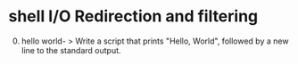 # shell I/O Redirection and filtering
0. hello world- > Write a script that prints "Hello, World", followed by a new line to the standard output.
